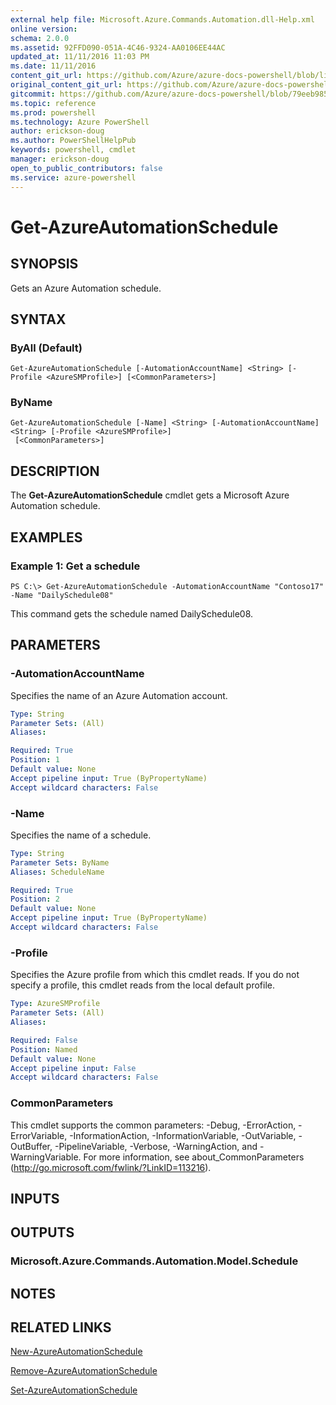 ```yaml
---
external help file: Microsoft.Azure.Commands.Automation.dll-Help.xml
online version: 
schema: 2.0.0
ms.assetid: 92FFD090-051A-4C46-9324-AA0106EE44AC
updated_at: 11/11/2016 11:03 PM
ms.date: 11/11/2016
content_git_url: https://github.com/Azure/azure-docs-powershell/blob/live/azureps-cmdlets-docs/ServiceManagement/Azure.Automation/v3.0.0/Get-AzureAutomationSchedule.md
original_content_git_url: https://github.com/Azure/azure-docs-powershell/blob/live/azureps-cmdlets-docs/ServiceManagement/Azure.Automation/v3.0.0/Get-AzureAutomationSchedule.md
gitcommit: https://github.com/Azure/azure-docs-powershell/blob/79eeb985ea480979357fb4695832a0c3d29a48bf/azureps-cmdlets-docs/ServiceManagement/Azure.Automation/v3.0.0/Get-AzureAutomationSchedule.md
ms.topic: reference
ms.prod: powershell
ms.technology: Azure PowerShell
author: erickson-doug
ms.author: PowerShellHelpPub
keywords: powershell, cmdlet
manager: erickson-doug
open_to_public_contributors: false
ms.service: azure-powershell
---
```


# Get-AzureAutomationSchedule

## SYNOPSIS
Gets an Azure Automation schedule.

## SYNTAX

### ByAll (Default)
```
Get-AzureAutomationSchedule [-AutomationAccountName] <String> [-Profile <AzureSMProfile>] [<CommonParameters>]
```

### ByName
```
Get-AzureAutomationSchedule [-Name] <String> [-AutomationAccountName] <String> [-Profile <AzureSMProfile>]
 [<CommonParameters>]
```

## DESCRIPTION
The **Get-AzureAutomationSchedule** cmdlet gets a Microsoft Azure Automation schedule.

## EXAMPLES

### Example 1: Get a schedule
```
PS C:\> Get-AzureAutomationSchedule -AutomationAccountName "Contoso17" -Name "DailySchedule08"
```

This command gets the schedule named DailySchedule08.

## PARAMETERS

### -AutomationAccountName
Specifies the name of an Azure Automation account.

```yaml
Type: String
Parameter Sets: (All)
Aliases: 

Required: True
Position: 1
Default value: None
Accept pipeline input: True (ByPropertyName)
Accept wildcard characters: False
```

### -Name
Specifies the name of a schedule.

```yaml
Type: String
Parameter Sets: ByName
Aliases: ScheduleName

Required: True
Position: 2
Default value: None
Accept pipeline input: True (ByPropertyName)
Accept wildcard characters: False
```

### -Profile
Specifies the Azure profile from which this cmdlet reads.
If you do not specify a profile, this cmdlet reads from the local default profile.

```yaml
Type: AzureSMProfile
Parameter Sets: (All)
Aliases: 

Required: False
Position: Named
Default value: None
Accept pipeline input: False
Accept wildcard characters: False
```

### CommonParameters
This cmdlet supports the common parameters: -Debug, -ErrorAction, -ErrorVariable, -InformationAction, -InformationVariable, -OutVariable, -OutBuffer, -PipelineVariable, -Verbose, -WarningAction, and -WarningVariable. For more information, see about_CommonParameters (http://go.microsoft.com/fwlink/?LinkID=113216).

## INPUTS

## OUTPUTS

### Microsoft.Azure.Commands.Automation.Model.Schedule

## NOTES

## RELATED LINKS

[New-AzureAutomationSchedule](xref:ServiceManagement/Azure.Automation/v3.0.0/New-AzureAutomationSchedule.md)

[Remove-AzureAutomationSchedule](xref:ServiceManagement/Azure.Automation/v3.0.0/Remove-AzureAutomationSchedule.md)

[Set-AzureAutomationSchedule](xref:ServiceManagement/Azure.Automation/v3.0.0/Set-AzureAutomationSchedule.md)


